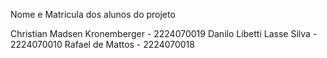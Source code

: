 Nome e Matricula dos alunos do projeto

Christian Madsen Kronemberger - 2224070019
Danilo Libetti Lasse Silva - 2224070010
Rafael de Mattos - 2224070018
